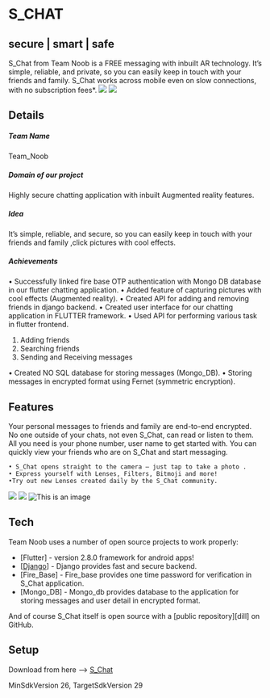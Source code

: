 # S_CHAT
## secure | smart | safe


S_Chat from Team Noob is a FREE messaging with inbuilt AR technology. It’s simple, reliable, and private, so you can easily keep in touch with your friends and family. S_Chat works across mobile even on slow connections, with no subscription fees*.
![](./images/add_friend.jpeg)
![](./images/ENCRYPTED_MESSAGES.png)

## Details
##### Team Name 
Team_Noob
##### Domain of our project 
Highly secure chatting application with inbuilt Augmented reality features.
##### Idea 
It’s simple, reliable, and secure, so you can easily keep in touch with your friends and family ,click pictures with cool effects.
##### Achievements 
• Successfully linked fire base OTP authentication with Mongo DB database in our flutter chatting application.
• Added feature of capturing pictures with cool effects (Augmented reality).
• Created API for adding and removing friends in django backend.
• Created user interface for our chatting application in FLUTTER framework.
• Used API for performing various task in flutter frontend.
   1. Adding friends
   2. Searching friends
   3. Sending and Receiving messages
  
• Created  NO SQL database for storing messages (Mongo_DB).
• Storing messages in encrypted format using Fernet (symmetric encryption).


## Features

Your personal messages to friends and family are end-to-end encrypted. No one outside of your chats, not even S_Chat, can read or listen to them.
All you need is your phone number, user name to get started with. You can quickly view your friends who are on S_Chat and start messaging.

    • S_Chat opens straight to the camera — just tap to take a photo .
    • Express yourself with Lenses, Filters, Bitmoji and more!
    •Try out new Lenses created daily by the S_Chat community.
     
![](./images/AR1.jpeg)
![](./images/AR2.jpeg) 
![This is an image](./images/AR3.jpeg)

## Tech

Team Noob uses a number of open source projects to work properly:

- [Flutter] - version 2.8.0 framework for android apps!
- [[Django](https://github.com/vishalsharma0657/schat-backend.git)] - Django provides fast and secure backend.
- [Fire_Base] - Fire_base provides one time password for verification in S_Chat application.
- [Mongo_DB] - Mongo_db provides database to the application for storing messages and user detail in encrypted format.

And of course S_Chat itself is open source with a [public repository][dill]
 on GitHub.

## Setup

Download from here -->  [S_Chat](https://drive.google.com/file/d/1NsfF_Ez4ZH7Yp57uyiypIXuqulxy8MY5/view?usp=sharing)


MinSdkVersion 26,
TargetSdkVersion 29

